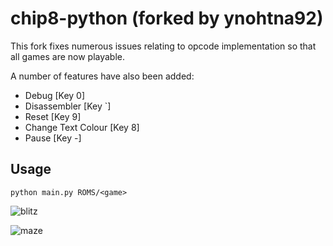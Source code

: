chip8-python (forked by ynohtna92)
============

This fork fixes numerous issues relating to opcode implementation so that all games are now playable.

A number of features have also been added:
- Debug [Key 0]
- Disassembler [Key `]
- Reset [Key 9]
- Change Text Colour [Key 8]
- Pause [Key -]

Usage
-------

    python main.py ROMS/<game>

![blitz](https://dl.dropboxusercontent.com/u/68717564/blitz.png)

![maze](https://dl.dropboxusercontent.com/u/68717564/maze.png)
